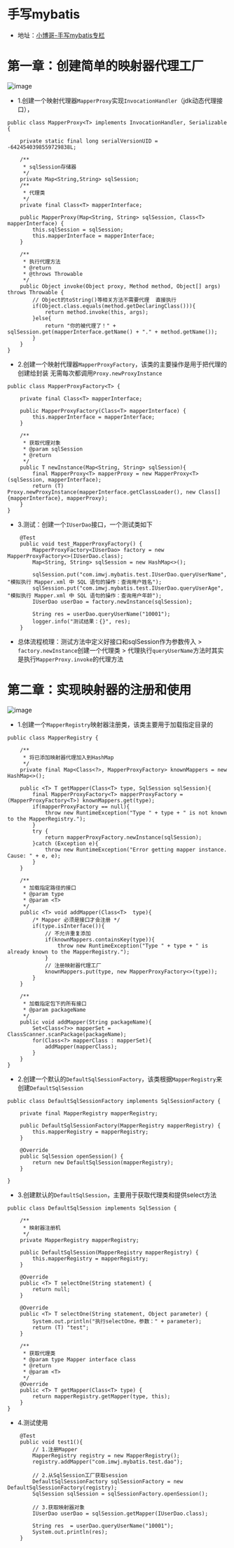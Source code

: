 # 手写mybatis

* 地址：[小博哥-手写mybatis专栏](https://bugstack.cn/md/spring/develop-mybatis/2022-03-20-第1章：开篇介绍，手写Mybatis能给你带来什么？.html)

# 第一章：创建简单的映射器代理工厂
![image](https://github.com/weixiaojian/study-code/blob/master/small-mybatis/img/mybatis-01.png?raw=true)
* 1.创建一个映射代理器`MapperProxy`实现`InvocationHandler`（jdk动态代理接口），
```
public class MapperProxy<T> implements InvocationHandler, Serializable {

    private static final long serialVersionUID = -6424540398559729838L;

    /**
     * sqlSession存储器
     */
    private Map<String,String> sqlSession;
    /**
     * 代理类
     */
    private final Class<T> mapperInterface;

    public MapperProxy(Map<String, String> sqlSession, Class<T> mapperInterface) {
        this.sqlSession = sqlSession;
        this.mapperInterface = mapperInterface;
    }

    /**
     * 执行代理方法
     * @return
     * @throws Throwable
     */
    public Object invoke(Object proxy, Method method, Object[] args) throws Throwable {
        // Object的toString()等相关方法不需要代理  直接执行
        if(Object.class.equals(method.getDeclaringClass())){
            return method.invoke(this, args);
        }else{
            return "你的被代理了！" + sqlSession.get(mapperInterface.getName() + "." + method.getName());
        }
    }
}
```
* 2.创建一个映射代理器`MapperProxyFactory`，该类的主要操作是用于把代理的创建给封装 无需每次都调用`Proxy.newProxyInstance`
```
public class MapperProxyFactory<T> {

    private final Class<T> mapperInterface;

    public MapperProxyFactory(Class<T> mapperInterface) {
        this.mapperInterface = mapperInterface;
    }

    /**
     * 获取代理对象
     * @param sqlSession
     * @return
     */
    public T newInstance(Map<String, String> sqlSession){
        final MapperProxy<T> mapperProxy = new MapperProxy<T>(sqlSession, mapperInterface);
        return (T) Proxy.newProxyInstance(mapperInterface.getClassLoader(), new Class[]{mapperInterface}, mapperProxy);
    }
}
```
* 3.测试：创建一个`IUserDao`接口，一个测试类如下
```
    @Test
    public void test_MapperProxyFactory() {
        MapperProxyFactory<IUserDao> factory = new MapperProxyFactory<>(IUserDao.class);
        Map<String, String> sqlSession = new HashMap<>();

        sqlSession.put("com.imwj.mybatis.test.IUserDao.queryUserName", "模拟执行 Mapper.xml 中 SQL 语句的操作：查询用户姓名");
        sqlSession.put("com.imwj.mybatis.test.IUserDao.queryUserAge", "模拟执行 Mapper.xml 中 SQL 语句的操作：查询用户年龄");
        IUserDao userDao = factory.newInstance(sqlSession);

        String res = userDao.queryUserName("10001");
        logger.info("测试结果：{}", res);
    }
```
* 总体流程梳理：测试方法中定义好接口和sqlSession作为参数传入 > `factory.newInstance`创建一个代理类 > 代理执行`queryUserName`方法时其实是执行`MapperProxy.invoke`的代理方法

# 第二章：实现映射器的注册和使用
![image](https://github.com/weixiaojian/study-code/blob/master/small-mybatis/img/mybatis-02.png?raw=true)
* 1.创建一个`MapperRegistry`映射器注册类，该类主要用于加载指定目录的
```
public class MapperRegistry {

    /**
     * 将已添加映射器代理加入到HashMap
     */
    private final Map<Class<?>, MapperProxyFactory> knownMappers = new HashMap<>();

    public <T> T getMapper(Class<T> type, SqlSession sqlSession){
        final MapperProxyFactory<T> mapperProxyFactory =  (MapperProxyFactory<T>) knownMappers.get(type);
        if(mapperProxyFactory == null){
            throw new RuntimeException("Type " + type + " is not known to the MapperRegistry.");
        }
        try {
            return mapperProxyFactory.newInstance(sqlSession);
        }catch (Exception e){
            throw new RuntimeException("Error getting mapper instance. Cause: " + e, e);
        }
    }

    /**
     * 加载指定路径的接口
     * @param type
     * @param <T>
     */
    public <T> void addMapper(Class<T>  type){
        /* Mapper 必须是接口才会注册 */
        if(type.isInterface()){
            // 不允许重复添加
            if(knownMappers.containsKey(type)){
                throw new RuntimeException("Type " + type + " is already known to the MapperRegistry.");
            }
            // 注册映射器代理工厂
            knownMappers.put(type, new MapperProxyFactory<>(type));
        }
    }

    /**
     * 加载指定包下的所有接口
     * @param packageName
     */
    public void addMapper(String packageName){
        Set<Class<?>> mapperSet = ClassScanner.scanPackage(packageName);
        for(Class<?> mapperClass : mapperSet){
            addMapper(mapperClass);
        }
    }
}
```
* 2.创建一个默认的`DefaultSqlSessionFactory`，该类根据`MapperRegistry`来创建`DefaultSqlSession`
```
public class DefaultSqlSessionFactory implements SqlSessionFactory {

    private final MapperRegistry mapperRegistry;

    public DefaultSqlSessionFactory(MapperRegistry mapperRegistry) {
        this.mapperRegistry = mapperRegistry;
    }

    @Override
    public SqlSession openSession() {
        return new DefaultSqlSession(mapperRegistry);
    }

}
```

* 3.创建默认的`DefaultSqlSession`，主要用于获取代理类和提供select方法
```
public class DefaultSqlSession implements SqlSession {

    /**
     * 映射器注册机
     */
    private MapperRegistry mapperRegistry;

    public DefaultSqlSession(MapperRegistry mapperRegistry) {
        this.mapperRegistry = mapperRegistry;
    }

    @Override
    public <T> T selectOne(String statement) {
        return null;
    }

    @Override
    public <T> T selectOne(String statement, Object parameter) {
        System.out.println("执行selectOne，参数：" + parameter);
        return (T) "test";
    }

    /**
     * 获取代理类
     * @param type Mapper interface class
     * @return
     * @param <T>
     */
    @Override
    public <T> T getMapper(Class<T> type) {
        return mapperRegistry.getMapper(type, this);
    }
}
```
* 4.测试使用
```
    @Test
    public void test1(){
        // 1.注册Mapper
        MapperRegistry registry = new MapperRegistry();
        registry.addMapper("com.imwj.mybatis.test.dao");

        // 2.从SqlSession工厂获取session
        DefaultSqlSessionFactory sqlSessionFactory = new DefaultSqlSessionFactory(registry);
        SqlSession sqlSession = sqlSessionFactory.openSession();

        // 3.获取映射器对象
        IUserDao userDao = sqlSession.getMapper(IUserDao.class);

        String res  = userDao.queryUserName("10001");
        System.out.println(res);
    }
```